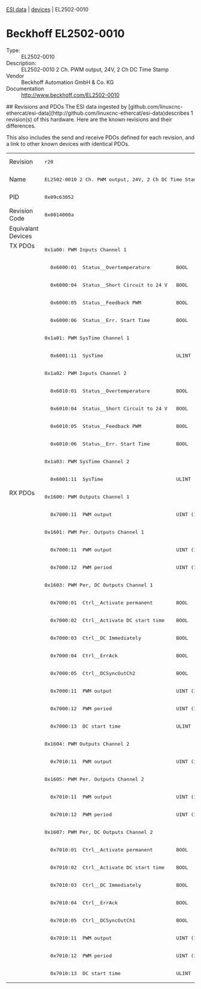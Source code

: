 <div class="nav"><a href="/esi-data">ESI data</a> | <a href="/esi-data/devices">devices</a> | EL2502-0010</div>

#  Beckhoff EL2502-0010

<dl>
  <dt>Type:</dt><dd>EL2502-0010</dd>
  <dt>Description:</dt><dd>EL2502-0010 2 Ch. PWM output, 24V, 2 Ch DC Time Stamp</dd>
  <dt>Vendor</dt><dd>Beckhoff Automation GmbH & Co. KG</dd>
  <dt>Documentation</dt><dd><a href="http://www.beckhoff.com/EL2502-0010">http://www.beckhoff.com/EL2502-0010</a></dd>
</dl>
## Revisions and PDOs
The ESI data ingested by [github.com/linuxcnc-ethercat/esi-data](http://github.com/linuxcnc-ethercat/esi-data)describes 1 revision(s) of this hardware.  Here are the known revisions and their differences.

This also includes the send and receive PDOs defined for each revision, and a link to other known devices with identical PDOs.

<table>
<tr >
<td class="first">Revision</td>
<td ><pre>r20</pre></td>
</tr>
<tr >
<td class="first">Name</td>
<td ><pre>EL2502-0010 2 Ch. PWM output, 24V, 2 Ch DC Time Stamp</pre></td>
</tr>
<tr >
<td class="first">PID</td>
<td ><pre>0x09c63052</pre></td>
</tr>
<tr >
<td class="first">Revision Code</td>
<td ><pre>0x0014000a</pre></td>
</tr>
<tr >
<td class="first">Equivalant Devices</td>
<td ></td>
</tr>
<tr class="txpdo pdosection">
<td class="first" rowspan=14 valign=top>TX PDOs</td>
<td><pre>0x1a00: PWM Inputs Channel 1</pre></td>
<td></td>
</tr>
<tr class="txpdo">
<td ><pre>  0x6000:01  Status__Overtemperature         BOOL</pre></td>
</tr>
<tr class="txpdo">
<td ><pre>  0x6000:04  Status__Short Circuit to 24 V   BOOL</pre></td>
</tr>
<tr class="txpdo">
<td ><pre>  0x6000:05  Status__Feedback PWM            BOOL</pre></td>
</tr>
<tr class="txpdo">
<td ><pre>  0x6000:06  Status__Err. Start Time         BOOL</pre></td>
</tr>
<tr class="txpdo pdosection">
<td ><pre>0x1a01: PWM SysTime Channel 1</pre></td>
</tr>
<tr class="txpdo">
<td ><pre>  0x6001:11  SysTime                         ULINT (64 bits)</pre></td>
</tr>
<tr class="txpdo pdosection">
<td ><pre>0x1a02: PWM Inputs Channel 2</pre></td>
</tr>
<tr class="txpdo">
<td ><pre>  0x6010:01  Status__Overtemperature         BOOL</pre></td>
</tr>
<tr class="txpdo">
<td ><pre>  0x6010:04  Status__Short Circuit to 24 V   BOOL</pre></td>
</tr>
<tr class="txpdo">
<td ><pre>  0x6010:05  Status__Feedback PWM            BOOL</pre></td>
</tr>
<tr class="txpdo">
<td ><pre>  0x6010:06  Status__Err. Start Time         BOOL</pre></td>
</tr>
<tr class="txpdo pdosection">
<td ><pre>0x1a03: PWM SysTime Channel 2</pre></td>
</tr>
<tr class="txpdo">
<td ><pre>  0x6001:11  SysTime                         ULINT (64 bits)</pre></td>
</tr>
<tr class="rxpdo pdosection">
<td class="first" rowspan=28 valign=top>RX PDOs</td>
<td><pre>0x1600: PWM Outputs Channel 1</pre></td>
<td></td>
</tr>
<tr class="rxpdo">
<td ><pre>  0x7000:11  PWM output                      UINT (16 bits)</pre></td>
</tr>
<tr class="rxpdo pdosection">
<td ><pre>0x1601: PWM Per. Outputs Channel 1</pre></td>
</tr>
<tr class="rxpdo">
<td ><pre>  0x7000:11  PWM output                      UINT (16 bits)</pre></td>
</tr>
<tr class="rxpdo">
<td ><pre>  0x7000:12  PWM period                      UINT (16 bits)</pre></td>
</tr>
<tr class="rxpdo pdosection">
<td ><pre>0x1603: PWM Per, DC Outputs Channel 1</pre></td>
</tr>
<tr class="rxpdo">
<td ><pre>  0x7000:01  Ctrl__Activate permanent        BOOL</pre></td>
</tr>
<tr class="rxpdo">
<td ><pre>  0x7000:02  Ctrl__Activate DC start time    BOOL</pre></td>
</tr>
<tr class="rxpdo">
<td ><pre>  0x7000:03  Ctrl__DC Immediately            BOOL</pre></td>
</tr>
<tr class="rxpdo">
<td ><pre>  0x7000:04  Ctrl__ErrAck                    BOOL</pre></td>
</tr>
<tr class="rxpdo">
<td ><pre>  0x7000:05  Ctrl__DCSyncOutCh2              BOOL</pre></td>
</tr>
<tr class="rxpdo">
<td ><pre>  0x7000:11  PWM output                      UINT (16 bits)</pre></td>
</tr>
<tr class="rxpdo">
<td ><pre>  0x7000:12  PWM period                      UINT (16 bits)</pre></td>
</tr>
<tr class="rxpdo">
<td ><pre>  0x7000:13  DC start time                   ULINT (64 bits)</pre></td>
</tr>
<tr class="rxpdo pdosection">
<td ><pre>0x1604: PWM Outputs Channel 2</pre></td>
</tr>
<tr class="rxpdo">
<td ><pre>  0x7010:11  PWM output                      UINT (16 bits)</pre></td>
</tr>
<tr class="rxpdo pdosection">
<td ><pre>0x1605: PWM Per. Outputs Channel 2</pre></td>
</tr>
<tr class="rxpdo">
<td ><pre>  0x7010:11  PWM output                      UINT (16 bits)</pre></td>
</tr>
<tr class="rxpdo">
<td ><pre>  0x7010:12  PWM period                      UINT (16 bits)</pre></td>
</tr>
<tr class="rxpdo pdosection">
<td ><pre>0x1607: PWM Per, DC Outputs Channel 2</pre></td>
</tr>
<tr class="rxpdo">
<td ><pre>  0x7010:01  Ctrl__Activate permanent        BOOL</pre></td>
</tr>
<tr class="rxpdo">
<td ><pre>  0x7010:02  Ctrl__Activate DC start time    BOOL</pre></td>
</tr>
<tr class="rxpdo">
<td ><pre>  0x7010:03  Ctrl__DC Immediately            BOOL</pre></td>
</tr>
<tr class="rxpdo">
<td ><pre>  0x7010:04  Ctrl__ErrAck                    BOOL</pre></td>
</tr>
<tr class="rxpdo">
<td ><pre>  0x7010:05  Ctrl__DCSyncOutCh1              BOOL</pre></td>
</tr>
<tr class="rxpdo">
<td ><pre>  0x7010:11  PWM output                      UINT (16 bits)</pre></td>
</tr>
<tr class="rxpdo">
<td ><pre>  0x7010:12  PWM period                      UINT (16 bits)</pre></td>
</tr>
<tr class="rxpdo">
<td ><pre>  0x7010:13  DC start time                   ULINT (64 bits)</pre></td>
</tr>
</table>
